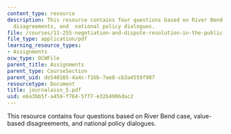 ```yaml
---
content_type: resource
description: This resource contains four questions based on River Bend case, value-based
  disagreements, and  national policy dialogues.
file: /courses/11-255-negotiation-and-dispute-resolution-in-the-public-sector-spring-2005/e6a3bb5fa459f7645ff7e32b4906dac2_journalassn_5.pdf
file_type: application/pdf
learning_resource_types:
- Assignments
ocw_type: OCWFile
parent_title: Assignments
parent_type: CourseSection
parent_uid: de540165-4a4c-f1bb-7ae8-cb3a4559f987
resourcetype: Document
title: journalassn_5.pdf
uid: e6a3bb5f-a459-f764-5ff7-e32b4906dac2
---
```

This resource contains four questions based on River Bend case, value-based disagreements, and  national policy dialogues.

